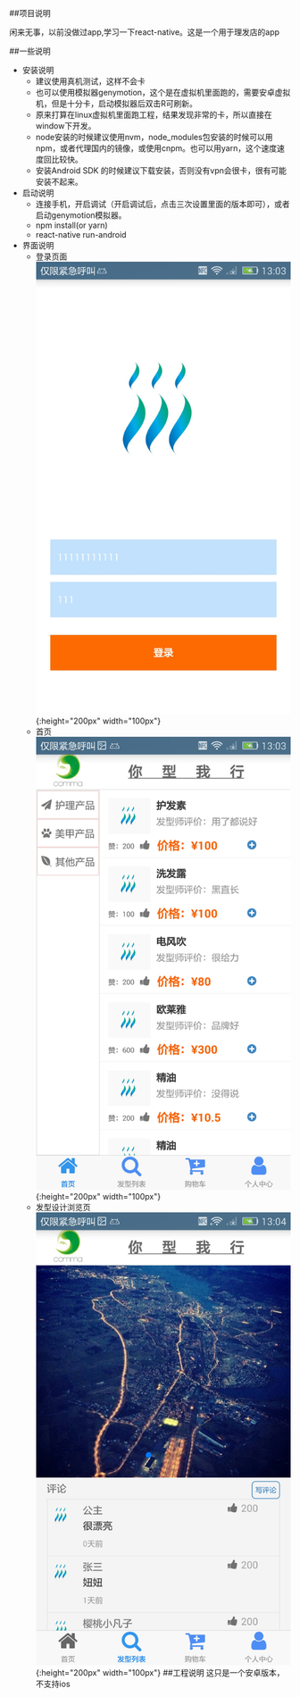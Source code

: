 ##项目说明

闲来无事，以前没做过app,学习一下react-native。这是一个用于理发店的app

##一些说明

* 安装说明
    *  建议使用真机测试，这样不会卡
    *  也可以使用模拟器genymotion，这个是在虚拟机里面跑的，需要安卓虚拟机，但是十分卡，启动模拟器后双击R可刷新。
    *  原来打算在linux虚拟机里面跑工程，结果发现非常的卡，所以直接在window下开发。
    *  node安装的时候建议使用nvm，node_modules包安装的时候可以用npm，或者代理国内的镜像，或使用cnpm。也可以用yarn，这个速度速度回比较快。
    *  安装Android SDK 的时候建议下载安装，否则没有vpn会很卡，很有可能安装不起来。
* 启动说明
    *  连接手机，开启调试（开启调试后，点击三次设置里面的版本即可），或者启动genymotion模拟器。
    *  npm install(or yarn)
    *  react-native run-android
* 界面说明
    *  登录页面
    ![login](/readme/login.jpg){:height="200px" width="100px"}
    *  首页
    ![home](/readme/home.jpg){:height="200px" width="100px"}
    *  发型设计浏览页
    ![design](/readme/design.jpg){:height="200px" width="100px"}
##工程说明
这只是一个安卓版本，不支持ios

